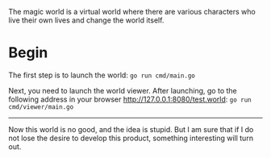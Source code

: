 The magic world is a virtual world where there are various characters who live their own lives and change the world itself.

# Begin
The first step is to launch the world:
`go run cmd/main.go`

Next, you need to launch the world viewer. After launching, go to the following address in your browser http://127.0.0.1:8080/test.world:
`go run cmd/viewer/main.go`

---

Now this world is no good, and the idea is stupid. But I am sure that if I do not lose the desire to develop this product, something interesting will turn out.
